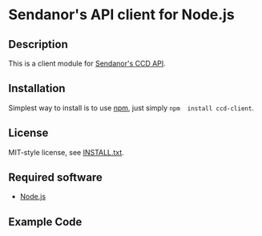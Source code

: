 
Sendanor's API client for Node.js
=================================

Description
-----------
This is a client module for [Sendanor's CCD API](https://www.sendanor.fi).

Installation
------------

Simplest way to install is to use [npm](http://npmjs.org/), just simply `npm 
install ccd-client`.

License
-------

MIT-style license, see [INSTALL.txt](http://github.com/jheusala/node-ccd-client/blob/master/LICENSE.txt).

Required software
-----------------

* [Node.js](http://www.nodejs.org)

Example Code
------------

